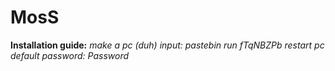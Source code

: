 # MosS

**Installation guide:**
*make a pc (duh)*
*input: pastebin run fTqNBZPb*
*restart pc*
*default password: Password*
